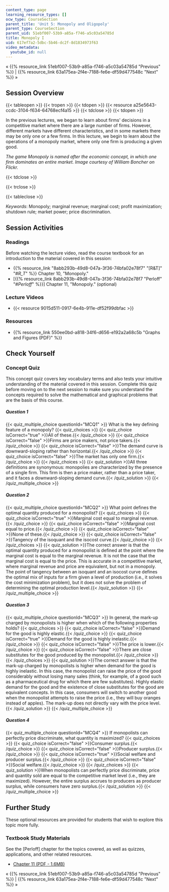 ```yaml
---
content_type: page
learning_resource_types: []
ocw_type: CourseSection
parent_title: 'Unit 5: Monopoly and Oligopoly'
parent_type: CourseSection
parent_uid: 51ebf007-53b9-a85a-f746-a5c03a54785d
title: Monopoly I
uid: 617ef7a2-5dbc-5b46-dc2f-8d1834973f63
video_metadata:
  youtube_id: null
---
```


« {{% resource_link 51ebf007-53b9-a85a-f746-a5c03a54785d "Previous" %}} | {{% resource_link 63a175ea-2f4e-7188-fe6e-df59d477548c "Next" %}} »

Session Overview
----------------

{{< tableopen >}}
{{< tropen >}}
{{< tdopen >}}
{{< resource a25e5643-ccdc-3104-f634-64768ecf4a15 >}}
{{< tdclose >}}
{{< tdopen >}}


In the previous lectures, we began to learn about firms' decisions in a competitive market where there are a large number of firms. However, different markets have different characteristics, and in some markets there may be only one or a few firms. In this lecture, we begin to learn about the operations of a monopoly market, where only one firm is producing a given good.

_The game Monopoly is named after the economic concept, in which one firm dominates an entire market. Image courtesy of William Boncher on Flickr._


{{< tdclose >}}

{{< trclose >}}

{{< tableclose >}}

_Keywords_: Monopoly; marginal revenue; marginal cost; profit maximization; shutdown rule; market power; price discrimination.

Session Activities
------------------

### Readings

Before watching the lecture video, read the course textbook for an introduction to the material covered in this session:

*   {{% resource_link "8abb293b-49d8-047a-3f36-74bfa02e78f7" "\[R&T\]" "#_R_T_" %}} Chapter 10, "Monopoly."
*   \[{{% resource_link 8abb293b-49d8-047a-3f36-74bfa02e78f7 "Perloff" "#_Perloff_" %}}\] Chapter 11, "Monopoly." (optional)

### Lecture Videos

*   {{< resource 9015d511-0917-6e4b-911e-df52f99dbfac >}}

### Resources

*   {{% resource_link 550ee0bd-a818-34f6-d656-e192a2a68c5b "Graphs and Figures (PDF)" %}}

Check Yourself
--------------

### Concept Quiz

This concept quiz covers key vocabulary terms and also tests your intuitive understanding of the material covered in this session. Complete this quiz before moving on to the next session to make sure you understand the concepts required to solve the mathematical and graphical problems that are the basis of this course.

##### Question 1
 {{< quiz_multiple_choice questionId="MCQ1" >}} What is the key defining feature of a monopoly? {{< quiz_choices >}} {{< quiz_choice isCorrect="true" >}}All of these.{{< /quiz_choice >}} {{< quiz_choice isCorrect="false" >}}Firms are price makers, not price takers.{{< /quiz_choice >}} {{< quiz_choice isCorrect="false" >}}The demand curve is downward-sloping rather than horizontal.{{< /quiz_choice >}} {{< quiz_choice isCorrect="false" >}}The market has only one firm.{{< /quiz_choice >}} {{< /quiz_choices >}} {{< quiz_solution >}}All three definitions are synonymous: monopolies are characterized by the presence of a single firm. This firm is then a price maker, rather than a price taker, and it faces a downward-sloping demand curve.{{< /quiz_solution >}} {{< /quiz_multiple_choice >}}
##### Question 2
 {{< quiz_multiple_choice questionId="MCQ2" >}} What point defines the optimal quantity produced for a monopolist? {{< quiz_choices >}} {{< quiz_choice isCorrect="true" >}}Marginal cost equal to marginal revenue.{{< /quiz_choice >}} {{< quiz_choice isCorrect="false" >}}Marginal cost equal to price.{{< /quiz_choice >}} {{< quiz_choice isCorrect="false" >}}None of these.{{< /quiz_choice >}} {{< quiz_choice isCorrect="false" >}}Tangency of the isoquant and the isocost curve.{{< /quiz_choice >}} {{< /quiz_choices >}} {{< quiz_solution >}}The correct answer is that the optimal quantity produced for a monopolist is defined at the point where the marginal cost is equal to the marginal revenue. It is not the case that the marginal cost is equal to the price. This is accurate in a competitive market, where marginal revenue and price are equivalent, but not in a monopoly. The point of tangency between an isoquant and an isocost curve defines the optimal mix of inputs for a firm given a level of production (i.e., it solves the cost minimization problem), but it does not solve the problem of determining the optimal production level.{{< /quiz_solution >}} {{< /quiz_multiple_choice >}}
##### Question 3
 {{< quiz_multiple_choice questionId="MCQ3" >}} In general, the mark-up charged by monopolists is higher when which of the following properties holds? {{< quiz_choices >}} {{< quiz_choice isCorrect="false" >}}Demand for the good is highly elastic.{{< /quiz_choice >}} {{< quiz_choice isCorrect="true" >}}Demand for the good is highly inelastic.{{< /quiz_choice >}} {{< quiz_choice isCorrect="false" >}}The price is lower.{{< /quiz_choice >}} {{< quiz_choice isCorrect="false" >}}There are close substitutes for the good produced by the monopolist.{{< /quiz_choice >}} {{< /quiz_choices >}} {{< quiz_solution >}}The correct answer is that the mark-up charged by monopolists is higher when demand for the good is highly inelastic. In this case, the monopolist can raise the price of the good considerably without losing many sales (think, for example, of a good such as a pharmaceutical drug for which there are few substitutes). Highly elastic demand for the good and the existence of close substitutes for the good are equivalent concepts. In this case, consumers will switch to another good when the monopolist attempts to raise the price (i.e., they will buy oranges instead of apples). The mark-up does not directly vary with the price level.{{< /quiz_solution >}} {{< /quiz_multiple_choice >}}
##### Question 4
 {{< quiz_multiple_choice questionId="MCQ4" >}} If monopolists can perfectly price discriminate, what quantity is maximized? {{< quiz_choices >}} {{< quiz_choice isCorrect="false" >}}Consumer surplus.{{< /quiz_choice >}} {{< quiz_choice isCorrect="false" >}}Producer surplus.{{< /quiz_choice >}} {{< quiz_choice isCorrect="true" >}}Social welfare and producer surplus.{{< /quiz_choice >}} {{< quiz_choice isCorrect="false" >}}Social welfare.{{< /quiz_choice >}} {{< /quiz_choices >}} {{< quiz_solution >}}When monopolists can perfectly price discriminate, price and quantity sold are equal to the competitive market level (i.e., they are maximized). However, the entire surplus accrues to producers as producer surplus, while consumers have zero surplus.{{< /quiz_solution >}} {{< /quiz_multiple_choice >}}

Further Study
-------------

These optional resources are provided for students that wish to explore this topic more fully.

### Textbook Study Materials

See the \[Perloff\] chapter for the topics covered, as well as quizzes, applications, and other related resources.

*    [Chapter 11 (PDF - 1.6MB)](http://faculty.bcitbusiness.ca/KevinW/6500/Perloff/11M_Perloff_8008884_02_Micro_C11.pdf)

« {{% resource_link 51ebf007-53b9-a85a-f746-a5c03a54785d "Previous" %}} | {{% resource_link 63a175ea-2f4e-7188-fe6e-df59d477548c "Next" %}} »